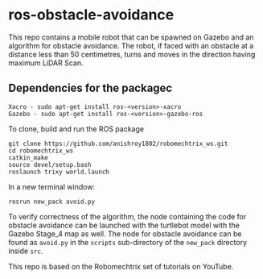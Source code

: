 # ros-obstacle-avoidance


This repo contains a mobile robot that can be spawned on Gazebo and an algorithm for obstacle avoidance. The robot, if faced with an obstacle at a distance less than 50 centimetres, turns and moves in the direction having maximum LiDAR Scan.
## Dependencies for the packagec

```
Xacro - sudo apt-get install ros-<version>-xacro
Gazebo - sudo apt-get install ros-<version>-gazebo-ros
```

To clone, build and run the ROS package
```
git clone https://github.com/anishroy1802/robomechtrix_ws.git
cd robomechtrix_ws
catkin_make
source devel/setup.bash
roslaunch trixy world.launch
```
In a new terminal window:
```
rosrun new_pack avoid.py
```
To verify correctness of the algorithm, the node containing the code for obstacle avoidance can be launched with the turtlebot model with the Gazebo Stage_4 map as well. The node for obstacle avoidance can be found as ```avoid.py``` in the ```scripts``` sub-directory of the ```new_pack``` directory inside ```src```.

This repo is based on the Robomechtrix set of tutorials on YouTube.
